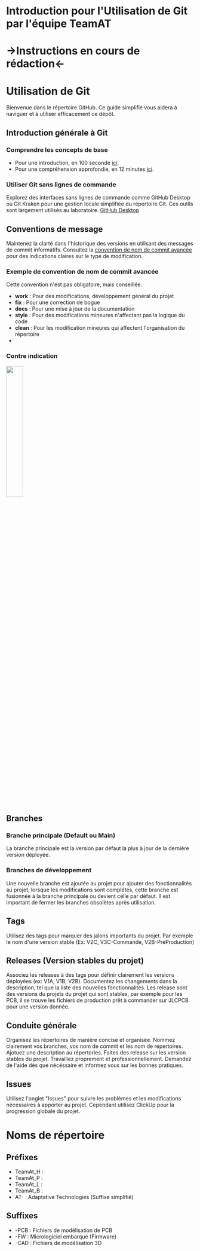 # Introduction pour l'Utilisation de Git par l'équipe TeamAT
# ->Instructions en cours de rédaction<-

# Utilisation de Git

Bienvenue dans le répertoire GitHub. Ce guide simplifié vous aidera à naviguer et à utiliser efficacement ce dépôt.

## Introduction générale à Git
### Comprendre les concepts de base
- Pour une introduction, en 100 seconde [ici](https://www.youtube.com/watch?v=hwP7WQkmECE).
- Pour une compréhension approfondie, en 12 minutes [ici](https://www.youtube.com/watch?v=HkdAHXoRtos).

### Utiliser Git sans lignes de commande
Explorez des interfaces sans lignes de commande comme GitHub Desktop ou Git Kraken pour une gestion locale simplifiée du répertoire Git. Ces outils sont largement utilisés au laboratoire. [GitHub Desktop](https://desktop.github.com/)


## Conventions de message

Maintenez la clarté dans l'historique des versions en utilisant des messages de commit informatifs. Consultez la [convention de nom de commit avancée](https://cbea.ms/git-commit/) pour des indications claires sur le type de modification.

### Exemple de convention de nom de commit avancée
Cette convention n'est pas obligatoire, mais conseillée.
- **work** : Pour des modifications, développement général du projet
- **fix** : Pour une correction de bogue
- **docs** : Pour une mise à jour de la documentation
- **style** : Pour des modifications mineures n'affectant pas la logique du code
- **clean** : Pour les modification mineures qui affectent l'organisation du répertoire
- 
### Contre indication
<img src="https://cbea.ms/content/images/size/w2000/2021/01/git_commit_2x.png" width=30%>

## Branches

### Branche principale (Default ou Main)

La branche principale est la version par défaut la plus à jour de la dernière version déployée.

### Branches de développement
Une nouvelle branche est ajoutée au projet pour ajouter des fonctionnalités au projet, lorsque les modifications sont complétés, cette branche est fusionnée à la branche principale ou devient celle par défaut.
Il est important de fermer les branches obsolètes après utilisation.

## Tags

Utilisez des tags pour marquer des jalons importants du projet. Par exemple le nom d'une version stable (Ex: V2C, V3C-Commande, V2B-PreProduction)

## Releases (Version stables du projet)

Associez les releases à des tags pour définir clairement les versions déployées (ex: V1A, V1B, V2B). Documentez les changements dans la description, tel que la liste des nouvelles fonctionnalités. Les release sont des versions du projets du projet qui sont stables, par exemple pour les PCB, il se trouve les fichiers de production prêt à commander sur JLCPCB pour une version donnée.

## Conduite générale

Organisez les répertoires de manière concise et organisée. Nommez clairement vos branches, vos nom de commit et les nom de répertoires. Ajotuez une description au répertories. Faites des release sur les version stables du projet. Travaillez proprement et professionnellement. Demandez de l'aide dès que nécéssaire et informez vous sur les bonnes pratiques.

## Issues

Utilisez l'onglet "Issues" pour suivre les problèmes et les modifications nécessaires à apporter au projet. Cependant utilisez ClickUp pour la progression globale du projet.


# Noms de répertoire

## Préfixes

- TeamAt_H : 
- TeamAt_P :
- TeamAt_L :
- TeamAt_B :
- AT- : Adaptative Technologies (Suffixe simplifié)

## Suffixes

- -PCB : Fichiers de modélisation de PCB
- -FW : Micrologiciel embarqué (Firmware)
- -CAD : Fichiers de modélisation 3D
